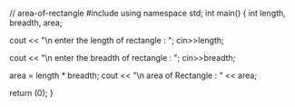 // area-of-rectangle
#include<iostream>
using namespace std;
int main()
{
   int length, breadth, area;
  
   cout << "\n enter the length of rectangle : ";
   cin>>length;

   cout << "\n enter the breadth of rectangle : ";
   cin>>breadth;

   area = length * breadth;
   cout << "\n area of Rectangle : " << area;
 
   return (0);
}
